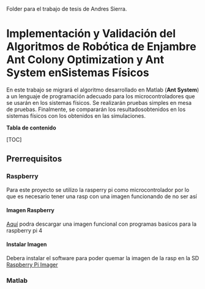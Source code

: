 Folder para el trabajo de tesis de Andres Sierra.

# Implementación y Validación del Algoritmos de Robótica de Enjambre Ant Colony Optimization y Ant System enSistemas Físicos

En este trabajo se migrará el algoritmo desarrollado en Matlab (**Ant System**) a un lenguaje de programación adecuado para los microcontroladores que se usarán en los sistemas físicos. Se realizarán pruebas simples en mesa de pruebas. Finalmente, se compararán los resultadosobtenidos en los sistemas físicos con los obtenidos en las simulaciones.

**Tabla de contenido**

[TOC]

## Prerrequisitos 
### Raspberry 
Para este proyecto se utilizo la rasperry pi como microcontrolador por lo que es necesario tener una rasp con una imagen funcionando de no ser así
#### Imagen Raspberry
[Aquí](http://https://drive.google.com/drive/u/1/folders/0ADq17Lt7c3zOUk9PVA "Aqui") podra descargar una imagen funcional con programas basicos para la raspberry pi 4
#### Instalar Imagen
Debera instalar el software para poder quemar la imagen de la rasp en la SD [Raspberry Pi Imager](http://https://www.raspberrypi.org/software/ "Raspberry Pi Imager")

### Matlab
#### 